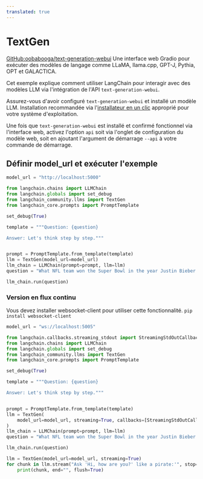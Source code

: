 ```yaml
---
translated: true
---
```


# TextGen

[GitHub:oobabooga/text-generation-webui](https://github.com/oobabooga/text-generation-webui) Une interface web Gradio pour exécuter des modèles de langage comme LLaMA, llama.cpp, GPT-J, Pythia, OPT et GALACTICA.

Cet exemple explique comment utiliser LangChain pour interagir avec des modèles LLM via l'intégration de l'API `text-generation-webui`.

Assurez-vous d'avoir configuré `text-generation-webui` et installé un modèle LLM. Installation recommandée via l'[installateur en un clic](https://github.com/oobabooga/text-generation-webui#one-click-installers) approprié pour votre système d'exploitation.

Une fois que `text-generation-webui` est installé et confirmé fonctionnel via l'interface web, activez l'option `api` soit via l'onglet de configuration du modèle web, soit en ajoutant l'argument de démarrage `--api` à votre commande de démarrage.

## Définir model_url et exécuter l'exemple

```python
model_url = "http://localhost:5000"
```

```python
from langchain.chains import LLMChain
from langchain.globals import set_debug
from langchain_community.llms import TextGen
from langchain_core.prompts import PromptTemplate

set_debug(True)

template = """Question: {question}

Answer: Let's think step by step."""


prompt = PromptTemplate.from_template(template)
llm = TextGen(model_url=model_url)
llm_chain = LLMChain(prompt=prompt, llm=llm)
question = "What NFL team won the Super Bowl in the year Justin Bieber was born?"

llm_chain.run(question)
```

### Version en flux continu

Vous devez installer websocket-client pour utiliser cette fonctionnalité.
`pip install websocket-client`

```python
model_url = "ws://localhost:5005"
```

```python
from langchain.callbacks.streaming_stdout import StreamingStdOutCallbackHandler
from langchain.chains import LLMChain
from langchain.globals import set_debug
from langchain_community.llms import TextGen
from langchain_core.prompts import PromptTemplate

set_debug(True)

template = """Question: {question}

Answer: Let's think step by step."""


prompt = PromptTemplate.from_template(template)
llm = TextGen(
    model_url=model_url, streaming=True, callbacks=[StreamingStdOutCallbackHandler()]
)
llm_chain = LLMChain(prompt=prompt, llm=llm)
question = "What NFL team won the Super Bowl in the year Justin Bieber was born?"

llm_chain.run(question)
```

```python
llm = TextGen(model_url=model_url, streaming=True)
for chunk in llm.stream("Ask 'Hi, how are you?' like a pirate:'", stop=["'", "\n"]):
    print(chunk, end="", flush=True)
```
